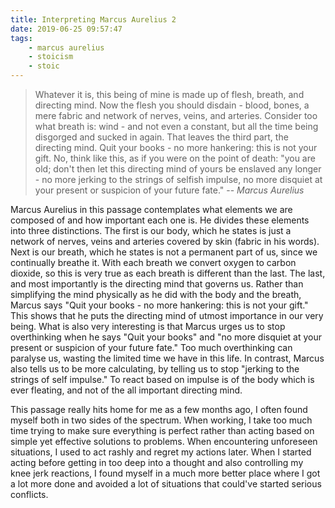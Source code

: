 ```yaml
---
title: Interpreting Marcus Aurelius 2
date: 2019-06-25 09:57:47
tags:
    - marcus aurelius
    - stoicism
    - stoic
---
```

> Whatever it is, this being of mine is made up of flesh, breath, and directing mind. Now the flesh you should disdain - blood, bones, a mere fabric and network of nerves, veins, and arteries. Consider too what breath is: wind - and not even a constant, but all the time being disgorged and sucked in again. That leaves the third part, the directing mind. Quit your books - no more hankering: this is not your gift. No, think like this, as if you were on the point of death: "you are old; don't then let this directing mind of yours be enslaved any longer - no more jerking to the strings of selfish impulse, no more disquiet at your present or suspicion of your future fate."
> -- <cite>Marcus Aurelius</cite>

Marcus Aurelius in this passage contemplates what elements we are composed of and how important each one is. He divides these elements into three distinctions. The first is our body, which he states is just a network of nerves, veins and arteries covered by skin (fabric in his words). Next is our breath, which he states is not a permanent part of us, since we continually breathe it. With each breath we convert oxygen to carbon dioxide, so this is very true as each breath is different than the last. The last, and most importantly is the directing mind that governs us. Rather than simplifying the mind physically as he did with the body and the breath, Marcus says "Quit your books - no more hankering: this is not your gift." This shows that he puts the directing mind of utmost importance in our very being. What is also very interesting is that Marcus urges us to stop overthinking when he says "Quit your books" and "no more disquiet at your present or suspicion of your future fate." Too much overthinking can paralyse us, wasting the limited time we have in this life. In contrast, Marcus also tells us to be more calculating, by telling us to stop "jerking to the strings of self impulse." To react based on impulse is of the body which is ever fleating, and not of the all important directing mind.

This passage really hits home for me as a few months ago, I often found myself both in two sides of the spectrum. When working, I take too much time trying to make sure everything is perfect rather than acting based on simple yet effective solutions to problems. When encountering unforeseen situations, I used to act rashly and regret my actions later. When I started acting before getting in too deep into a thought and also controlling my knee jerk reactions, I found myself in a much more better place where I got a lot more done and avoided a lot of situations that could've started serious conflicts.